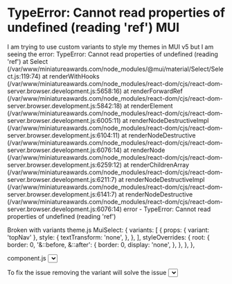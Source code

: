 
# TypeError: Cannot read properties of undefined (reading 'ref') MUI

I am trying to use custom variants to style my themes in MUI v5 but I am seeing the error: 
TypeError: Cannot read properties of undefined (reading 'ref')
    at Select (/var/www/miniatureawards.com/node_modules/@mui/material/Select/Select.js:119:74)
    at renderWithHooks (/var/www/miniatureawards.com/node_modules/react-dom/cjs/react-dom-server.browser.development.js:5658:16)
    at renderForwardRef (/var/www/miniatureawards.com/node_modules/react-dom/cjs/react-dom-server.browser.development.js:5842:18)
    at renderElement (/var/www/miniatureawards.com/node_modules/react-dom/cjs/react-dom-server.browser.development.js:6005:11)
    at renderNodeDestructiveImpl (/var/www/miniatureawards.com/node_modules/react-dom/cjs/react-dom-server.browser.development.js:6104:11)
    at renderNodeDestructive (/var/www/miniatureawards.com/node_modules/react-dom/cjs/react-dom-server.browser.development.js:6076:14)
    at renderNode (/var/www/miniatureawards.com/node_modules/react-dom/cjs/react-dom-server.browser.development.js:6259:12)
    at renderChildrenArray (/var/www/miniatureawards.com/node_modules/react-dom/cjs/react-dom-server.browser.development.js:6211:7)
    at renderNodeDestructiveImpl (/var/www/miniatureawards.com/node_modules/react-dom/cjs/react-dom-server.browser.development.js:6141:7)
    at renderNodeDestructive (/var/www/miniatureawards.com/node_modules/react-dom/cjs/react-dom-server.browser.development.js:6076:14)
error - TypeError: Cannot read properties of undefined (reading 'ref')

Broken with variants
theme.js
  MuiSelect: {
    variants: [
      {
        props: { variant: 'topNav' },
        style: {
          textTransform: 'none',
        },
      },
    ],
    styleOverrides: {
      root: {
        border: 0,
        '&::before, &::after': {
          border: 0,
          display: 'none',
        },
      },
    },
  },

component.js
     <Select
        variant="topNav"
      >
        <MenuItem value="-1">All Categories</MenuItem>
      </Select>

To fix the issue removing the variant will solve the issue
     <Select>
        <MenuItem value="-1">All Categories</MenuItem>
      </Select>


        